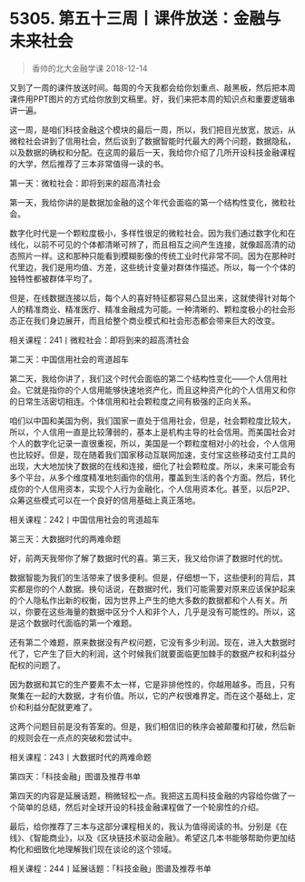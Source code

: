 # 5305. 第五十三周丨课件放送：金融与未来社会
> 香帅的北大金融学课
2018-12-14

又到了一周的课件放送时间。每周的今天我都会给你划重点、敲黑板，然后把本周课件用PPT图片的方式给你放到文稿里。好，我们来把本周的知识点和重要逻辑串讲一遍。

这一周，是咱们科技金融这个模块的最后一周，所以，我们把目光放宽，放远，从微粒社会讲到了信用社会，然后谈到了数据智能时代最大的两个问题，数据隐私，以及数据的确权和分配。在这周的最后一天，我给你介绍了几所开设科技金融课程的大学，然后推荐了三本非常值得一读的书。

第一天：微粒社会：即将到来的超高清社会

第一天，我给你讲的是数据加金融的这个年代会面临的第一个结构性变化，微粒社会。

数字化时代是一个颗粒度极小，多样性很足的微粒社会。因为我们通过数字化和在线化，以前不可见的个体都清晰可辨了，而且相互之间产生连接，就像超高清的动态照片一样。这和那种只能看到模糊影像的传统工业时代非常不同。因为在那种时代里边，我们是用均值、方差，这些统计变量对群体作描述。所以，每一个个体的独特性都被群体平均了。

但是，在线数据连接以后，每个人的喜好特征都容易凸显出来，这就使得针对每个人的精准商业、精准医疗、精准金融成为可能。一种清晰的、颗粒度极小的社会形态正在我们身边展开，而且给整个商业模式和社会形态都会带来巨大的改变。

相关课程：241丨微粒社会：即将到来的超高清社会

第二天：中国信用社会的弯道超车

第二天，我给你讲了，我们这个时代会面临的第二个结构性变化——个人信用社会。它就是指你的个人信用能够快速地资产化，而且这种资产化的个人信用又和你的日常生活密切相连。个体信用和社会颗粒度之间有极强的正向关系。

咱们以中国和美国为例，我们国家一直处于信用社会，但是，社会颗粒度比较大，所以，个人信用一直是比较薄弱的，基本上是机构主导的社会信用。而美国社会对个人的数字化记录一直很重视，所以，美国是一个颗粒度相对小的社会，个人信用也比较好。但是，现在随着我们国家移动互联网加速，支付宝这些移动支付工具的出现，大大地加快了数据的在线和连接，细化了社会颗粒度。所以，未来可能会有多个平台，从多个维度精准地刻画你的信用，覆盖到生活的各个方面。然后，转化成你的个人信用资本，实现个人行为金融化，个人信用资本化。甚至，以后P2P、众筹这些模式可以在一个良好的信用基础上真正落地。

相关课程：242丨中国信用社会的弯道超车

第三天：大数据时代的两难命题

好，前两天我带你了解了数据时代的喜。第三天，我又给你讲了数据时代的忧。

数据智能为我们的生活带来了很多便利。但是，仔细想一下，这些便利的背后，其实都是你的个人数据。换句话说，在数据时代，我们可能需要对原来应该保护起来的个人隐私作出新的权衡，因为世界上产生的绝大多数的数据都和个人有关。所以，你要在这些海量的数据中区分个人和非个人，几乎是没有可能性的。所以，这是这个数据时代面临的第一个难题。

还有第二个难题，原来数据没有产权问题，它没有多少利润。现在，进入大数据时代了，它产生了巨大的利润，这个时候我们就要面临更加棘手的数据产权和利益分配权的问题了。

因为数据和其它的生产要素不太一样，它是非排他性的，你越用越多。而且，只有聚集在一起的大数据，才有价值。所以，它的产权很难界定。而在这个基础上，定价和利益分配就更难了。

这两个问题目前是没有答案的。但是，我们相信旧的秩序会被颠覆和打破，然后新的规则会在一点点的突破和尝试中。

相关课程：243丨大数据时代的两难命题

第四天：「科技金融」图谱及推荐书单

第四天的内容是延展话题，稍微轻松一点。我把这五周科技金融的内容给你做了一个简单的总结，然后对全球开设的科技金融课程做了一个轮廓性的介绍。

最后，给你推荐了三本与这部分课程相关的，我认为值得阅读的书。分别是《在线》、《智能商业》，以及《区块链技术驱动金融》。希望这几本书能够帮助你更加结构化和细致化地理解我们现在谈论的这个领域。

相关课程：244丨延展话题：「科技金融」图谱及推荐书单



